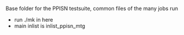 Base folder for the PPISN testsuite, common files of the many jobs run

* run ./mk in here
* main inlist is inlist_ppisn_mtg
